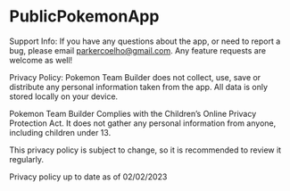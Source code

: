 # PublicPokemonApp
Support Info:
If you have any questions about the app, or need to report a bug, please email parkercoelho@gmail.com. Any feature requests are welcome as well!


Privacy Policy:
Pokemon Team Builder does not collect, use, save or distribute any personal information taken from the app. All data is only stored locally on your device.

Pokemon Team Builder Complies with the Children’s Online Privacy Protection Act. It does not gather any personal information from anyone, including children under 13.

This privacy policy is subject to change, so it is recommended to review it regularly.

Privacy policy up to date as of 02/02/2023

